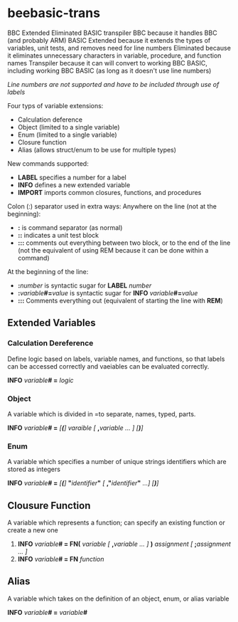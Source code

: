 # beebasic-trans
BBC Extended Eliminated BASIC transpiler
BBC because it handles BBC (and probably ARM) BASIC
Extended because it extends the types of variables, unit tests, and removes need for line numbers
Eliminated because it eliminates unnecessary characters in variable, procedure, and function names
Transpiler because it can will convert to working BBC BASIC, including working BBC BASIC (as long as it doesn't use line numbers)

*Line numbers are not supported and have to be included through use of labels*

Four typs of variable extensions:
- Calculation deference
- Object (limited to a single variable)
- Enum (limited to a single variable)
- Closure function
- Alias (allows struct/enum to be use for multiple types)

New commands supported:
- **LABEL** specifies a number for a label
- **INFO** defines a new extended variable
- **IMPORT** imports common closures, functions, and procedures

Colon (:) separator used in extra ways:
Anywhere on the line (not at the beginning):
- **:** is command separator (as normal)
- **::** indicates a unit test block
- **:::** comments out everything between two block, or to the end of the line (not the equivalent of using REM because it can be done within a command)

At the beginning of the line:
- **:**_number_ is syntactic sugar for **LABEL** _number_
- **:**_variable_**#=**_value_ is syntactic sugar for **INFO** _variable_**#=**_value_
- **:::** Comments everything out (equivalent of starting the line with **REM**)

## Extended Variables
### Calculation Dereference
Define logic based on labels, variable names, and functions, so that labels can be accessed correctly and vaeiables can be evaluated correctly.

**INFO** _variable_**# =** _logic_

### Object
A variable which is divided in =to separate, names, typed, parts.

**INFO** _variable_**# =** _[**(**]_ _varaible_ _[_ **,**_variable_ _... ]_ _[**)**]_

### Enum
A variable which specifies a number of unique strings identifiers which are stored as integers

**INFO** _variable_**# =** _[**(**]_ **"**_identifier_**"** _[_ **,"**_identifier_**"** _...]_ _[**)**]_

## Clousure Function
A variable which represents a function; can specify an existing function or create a new one

1. **INFO** _variable_**# = FN(** _variable_ _[_ **,**_variable_ _... ]_ **)** _assignment_ _[_ **;**_assignment_ _... ]_
1. **INFO** _variable_**# = FN** _function_

## Alias
A variable which takes on the definition of an object, enum, or alias variable

**INFO** _variable_**# =** _variable_**#**
